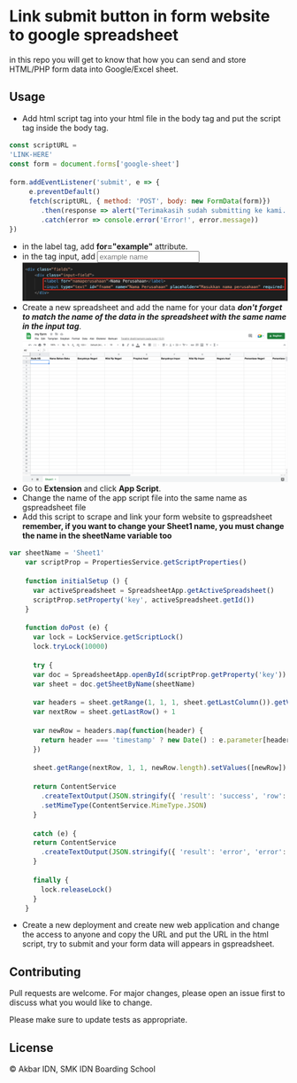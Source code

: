 # Link submit button in form website to google spreadsheet

in this repo you will get to know that how you can send and store HTML/PHP form data into Google/Excel sheet.

## Usage

- Add html script tag into your html file in the body tag and put the script tag inside the body tag.
```javascript
const scriptURL =
'LINK-HERE'
const form = document.forms['google-sheet']

form.addEventListener('submit', e => {
     e.preventDefault()
     fetch(scriptURL, { method: 'POST', body: new FormData(form)})
        .then(response => alert("Terimakasih sudah submitting ke kami..!"))
        .catch(error => console.error('Error!', error.message))
})
```
- in the label tag, add __for="example"__ attribute.
- in the tag input, add __<input type="text" id="fname" name="example" placeholder="example name" required>__
![ss-amcrit2](https://github.com/akkbarrr/link-submit-to-google-spreadsheet/blob/main/img/ss-amcrit2.png?raw=true)
- Create a new spreadsheet and add the name for your data ___don't forget to 
match the name of the data in the spreadsheet with the same name in the input tag___.
![ss-amcrit](https://github.com/akkbarrr/link-submit-to-google-spreadsheet/blob/main/img/ss-amcrit.png?raw=true) 
- Go to __Extension__ and click __App Script__.
- Change the name of the app script file into the same name as gspreadsheet file
- Add this script to scrape and link your form website to gspreadsheet __remember, if you want to change your Sheet1 name, you must change the name in the sheetName variable too__
```javascript
var sheetName = 'Sheet1'
    var scriptProp = PropertiesService.getScriptProperties()

    function initialSetup () {
      var activeSpreadsheet = SpreadsheetApp.getActiveSpreadsheet()
      scriptProp.setProperty('key', activeSpreadsheet.getId())
    }

    function doPost (e) {
      var lock = LockService.getScriptLock()
      lock.tryLock(10000)

      try {
      var doc = SpreadsheetApp.openById(scriptProp.getProperty('key'))
      var sheet = doc.getSheetByName(sheetName)

      var headers = sheet.getRange(1, 1, 1, sheet.getLastColumn()).getValue()[0]
      var nextRow = sheet.getLastRow() + 1

      var newRow = headers.map(function(header) {
        return header === 'timestamp' ? new Date() : e.parameter[header]
      })

      sheet.getRange(nextRow, 1, 1, newRow.length).setValues([newRow])

      return ContentService
        .createTextOutput(JSON.stringify({ 'result': 'success', 'row': nextRow}))
        .setMimeType(ContentService.MimeType.JSON)
      }

      catch (e) {
      return ContentService
        .createTextOutput(JSON.stringify({ 'result': 'error', 'error': e}))
      }

      finally {
        lock.releaseLock()
      }
    }
```
- Create a new deployment and create new web application and change the access to anyone and copy the URL and put the URL in the html script, try to submit and your form data will appears in gspreadsheet.


## Contributing
Pull requests are welcome. For major changes, please open an issue first to discuss what you would like to change.

Please make sure to update tests as appropriate.

## License
© Akbar IDN, SMK IDN Boarding School